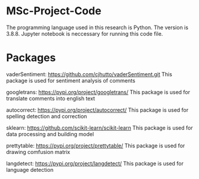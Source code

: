 # MSc-Project-Code
The programming language used in this research is Python. The version is 3.8.8. Jupyter notebook is neccessary for running this code file.
# Packages
vaderSentiment: https://github.com/cjhutto/vaderSentiment.git
This package is used for sentiment analysis of comments

googletrans: https://pypi.org/project/googletrans/
This package is used for translate comments into english text

autocorrect: https://pypi.org/project/autocorrect/
This package is used for spelling detection and correction

sklearn: https://github.com/scikit-learn/scikit-learn
This package is used for data processing and building model

prettytable: https://pypi.org/project/prettytable/
This package is used for drawing comfusion matrix

langdetect: https://pypi.org/project/langdetect/
This package is used for language detection
